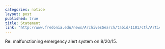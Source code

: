 ```yaml
---
categories: notice
layout: post
published: true
title: Statement
link: "http://www.fredonia.edu/news/ArchivesSearch/tabid/1101/ctl/ArticleView/mid/1878/articleId/5485/Apology_for_Malfunctioning_Emergency_Notification_System.aspx"
---
```




Re: malfunctioning emergency alert system on 8/20/15.

